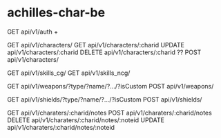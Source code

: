 # achilles-char-be

GET 	api/v1/auth +

GET 	api/v1/characters/
GET 	api/v1/characters/:charid
UPDATE	api/v1/characters/:charid
DELETE  api/v1/characters/:charid ??
POST    api/v1/characters/

GET		api/v1/skills_cg/
GET		api/v1/skills_ncg/

GET		api/v1/weapons/?type/?name/?.../?isCustom
POST	api/v1/weapons/

GET		api/v1/shields/?type/?name/?.../?isCustom
POST	api/v1/shields/

GET		api/v1/charaters/:charid/notes
POST	api/v1/charaters/:charid/notes
DELETE	api/v1/charaters/:charid/notes/:noteid
UPDATE	api/v1/charaters/:charid/notes/:noteid